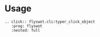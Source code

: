 # Usage

```{eval-rst}
.. click:: flyswot.cli:typer_click_object
   :prog: flyswot
   :nested: full
```
